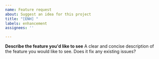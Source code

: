 ```yaml
---
name: Feature request
about: Suggest an idea for this project
title: "[ENH] "
labels: enhancement
assignees: ''

---
```


**Describe the feature you'd like to see**
A clear and concise description of the feature you would like to see. 
Does it fix any existing issues?
